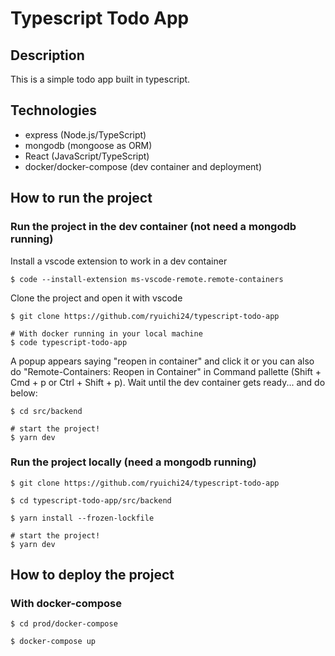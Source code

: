 # Typescript Todo App

## Description

This is a simple todo app built in typescript.

## Technologies

- express (Node.js/TypeScript)
- mongodb (mongoose as ORM)
- React (JavaScript/TypeScript)
- docker/docker-compose (dev container and deployment)

## How to run the project

### Run the project in the dev container (not need a mongodb running)
Install a vscode extension to work in a dev container

```
$ code --install-extension ms-vscode-remote.remote-containers
```
Clone the project and open it with vscode
```
$ git clone https://github.com/ryuichi24/typescript-todo-app

# With docker running in your local machine
$ code typescript-todo-app
```

A popup appears saying "reopen in container" and click it
or you can also do "Remote-Containers: Reopen in Container"
in Command pallette (Shift + Cmd + p or Ctrl + Shift + p).
Wait until the dev container gets ready... and do below:



```
$ cd src/backend

# start the project!
$ yarn dev
```

### Run the project locally (need a mongodb running)

```
$ git clone https://github.com/ryuichi24/typescript-todo-app

$ cd typescript-todo-app/src/backend

$ yarn install --frozen-lockfile

# start the project!
$ yarn dev
```

## How to deploy the project

### With docker-compose
```
$ cd prod/docker-compose

$ docker-compose up
```